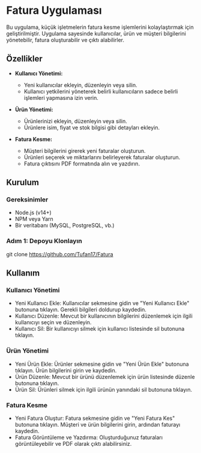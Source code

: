# Fatura Uygulaması

Bu uygulama, küçük işletmelerin fatura kesme işlemlerini kolaylaştırmak için geliştirilmiştir. Uygulama sayesinde kullanıcılar, ürün ve müşteri bilgilerini yönetebilir, fatura oluşturabilir ve çıktı alabilirler.

## Özellikler

- **Kullanıcı Yönetimi:**
  - Yeni kullanıcılar ekleyin, düzenleyin veya silin.
  - Kullanıcı yetkilerini yöneterek belirli kullanıcıların sadece belirli işlemleri yapmasına izin verin.

- **Ürün Yönetimi:**
  - Ürünlerinizi ekleyin, düzenleyin veya silin.
  - Ürünlere isim, fiyat ve stok bilgisi gibi detayları ekleyin.

- **Fatura Kesme:**
  - Müşteri bilgilerini girerek yeni faturalar oluşturun.
  - Ürünleri seçerek ve miktarlarını belirleyerek faturalar oluşturun.
  - Fatura çıktısını PDF formatında alın ve yazdırın.

## Kurulum

### Gereksinimler

- Node.js (v14+)
- NPM veya Yarn
- Bir veritabanı (MySQL, PostgreSQL, vb.)

### Adım 1: Depoyu Klonlayın

git clone https://github.com/Tufan17/Fatura

## Kullanım
### Kullanıcı Yönetimi
- Yeni Kullanıcı Ekle: Kullanıcılar sekmesine gidin ve "Yeni Kullanıcı Ekle" butonuna tıklayın. Gerekli bilgileri doldurup kaydedin.
- Kullanıcı Düzenle: Mevcut bir kullanıcının bilgilerini düzenlemek için ilgili kullanıcıyı seçin ve düzenleyin.
- Kullanıcı Sil: Bir kullanıcıyı silmek için kullanıcı listesinde sil butonuna tıklayın.
### Ürün Yönetimi
- Yeni Ürün Ekle: Ürünler sekmesine gidin ve "Yeni Ürün Ekle" butonuna tıklayın. Ürün bilgilerini girin ve kaydedin.
- Ürün Düzenle: Mevcut bir ürünü düzenlemek için ürün listesinde düzenle butonuna tıklayın.
- Ürün Sil: Ürünleri silmek için ilgili ürünün yanındaki sil butonuna tıklayın.
### Fatura Kesme
- Yeni Fatura Oluştur: Fatura sekmesine gidin ve "Yeni Fatura Kes" butonuna tıklayın. Müşteri ve ürün bilgilerini girin, ardından faturayı kaydedin.
- Fatura Görüntüleme ve Yazdırma: Oluşturduğunuz faturaları görüntüleyebilir ve PDF olarak çıktı alabilirsiniz.


